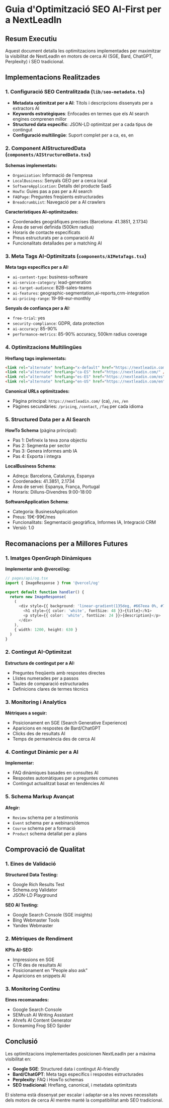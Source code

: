# Guia d'Optimització SEO AI-First per a NextLeadIn

## Resum Executiu

Aquest document detalla les optimitzacions implementades per maximitzar la visibilitat de NextLeadIn en motors de cerca AI (SGE, Bard, ChatGPT, Perplexity) i SEO tradicional.

## Implementacions Realitzades

### 1. Configuració SEO Centralitzada (`lib/seo-metadata.ts`)

- **Metadata optimitzat per a AI**: Títols i descripcions dissenyats per a extractors AI
- **Keywords estratègiques**: Enfocades en termes que els AI search engines comprenen millor
- **Structured data específic**: JSON-LD optimitzat per a cada tipus de contingut
- **Configuració multilingüe**: Suport complet per a ca, es, en

### 2. Component AIStructuredData (`components/AIStructuredData.tsx`)

**Schemas implementats:**
- `Organization`: Informació de l'empresa
- `LocalBusiness`: Senyals GEO per a cerca local
- `SoftwareApplication`: Detalls del producte SaaS
- `HowTo`: Guies pas a pas per a AI search
- `FAQPage`: Preguntes freqüents estructurades
- `BreadcrumbList`: Navegació per a AI crawlers

**Característiques AI-optimitzades:**
- Coordenades geogràfiques precises (Barcelona: 41.3851, 2.1734)
- Àrea de servei definida (500km radius)
- Horaris de contacte especificats
- Preus estructurats per a comparació AI
- Funcionalitats detallades per a matching AI

### 3. Meta Tags AI-Optimitzats (`components/AIMetaTags.tsx`)

**Meta tags específics per a AI:**
- `ai-content-type`: business-software
- `ai-service-category`: lead-generation
- `ai-target-audience`: B2B-sales-teams
- `ai-features`: geographic-segmentation,ai-reports,crm-integration
- `ai-pricing-range`: 19-99-eur-monthly

**Senyals de confiança per a AI:**
- `free-trial`: yes
- `security-compliance`: GDPR, data protection
- `ai-accuracy`: 85-90%
- `performance-metrics`: 85-90% accuracy, 500km radius coverage

### 4. Optimitzacions Multilingües

**Hreflang tags implementats:**
```html
<link rel="alternate" hrefLang="x-default" href="https://nextleadin.com/es" />
<link rel="alternate" hrefLang="ca-ES" href="https://nextleadin.com/" />
<link rel="alternate" hrefLang="es-ES" href="https://nextleadin.com/es" />
<link rel="alternate" hrefLang="en-US" href="https://nextleadin.com/en" />
```

**Canonical URLs optimitzades:**
- Pàgina principal: `https://nextleadin.com/` (ca), `/es`, `/en`
- Pàgines secundàries: `/pricing`, `/contact`, `/faq` per cada idioma

### 5. Structured Data per a AI Search

**HowTo Schema** (pàgina principal):
- Pas 1: Defineix la teva zona objectiu
- Pas 2: Segmenta per sector
- Pas 3: Genera informes amb IA
- Pas 4: Exporta i integra

**LocalBusiness Schema**:
- Adreça: Barcelona, Catalunya, Espanya
- Coordenades: 41.3851, 2.1734
- Àrea de servei: Espanya, França, Portugal
- Horaris: Dilluns-Divendres 9:00-18:00

**SoftwareApplication Schema**:
- Categoria: BusinessApplication
- Preus: 19€-99€/mes
- Funcionalitats: Segmentació geogràfica, Informes IA, Integració CRM
- Versió: 1.0

## Recomanacions per a Millores Futures

### 1. Imatges OpenGraph Dinàmiques

**Implementar amb @vercel/og:**
```typescript
// pages/api/og.tsx
import { ImageResponse } from '@vercel/og'

export default function handler() {
  return new ImageResponse(
    (
      <div style={{ background: 'linear-gradient(135deg, #667eea 0%, #764ba2 100%)' }}>
        <h1 style={{ color: 'white', fontSize: 48 }}>{title}</h1>
        <p style={{ color: 'white', fontSize: 24 }}>{description}</p>
      </div>
    ),
    { width: 1200, height: 630 }
  )
}
```

### 2. Contingut AI-Optimitzat

**Estructura de contingut per a AI:**
- Preguntes freqüents amb respostes directes
- Llistes numerades per a passos
- Taules de comparació estructurades
- Definicions clares de termes tècnics

### 3. Monitoring i Analytics

**Mètriques a seguir:**
- Posicionament en SGE (Search Generative Experience)
- Aparicions en respostes de Bard/ChatGPT
- Clicks des de resultats AI
- Temps de permanència des de cerca AI

### 4. Contingut Dinàmic per a AI

**Implementar:**
- FAQ dinàmiques basades en consultes AI
- Respostes automàtiques per a preguntes comunes
- Contingut actualitzat basat en tendències AI

### 5. Schema Markup Avançat

**Afegir:**
- `Review` schema per a testimonis
- `Event` schema per a webinars/demos
- `Course` schema per a formació
- `Product` schema detallat per a plans

## Comprovació de Qualitat

### 1. Eines de Validació

**Structured Data Testing:**
- Google Rich Results Test
- Schema.org Validator
- JSON-LD Playground

**SEO AI Testing:**
- Google Search Console (SGE insights)
- Bing Webmaster Tools
- Yandex Webmaster

### 2. Mètriques de Rendiment

**KPIs AI-SEO:**
- Impressions en SGE
- CTR des de resultats AI
- Posicionament en "People also ask"
- Aparicions en snippets AI

### 3. Monitoring Continu

**Eines recomanades:**
- Google Search Console
- SEMrush AI Writing Assistant
- Ahrefs AI Content Generator
- Screaming Frog SEO Spider

## Conclusió

Les optimitzacions implementades posicionen NextLeadIn per a màxima visibilitat en:
- **Google SGE**: Structured data i contingut AI-friendly
- **Bard/ChatGPT**: Meta tags específics i respostes estructurades
- **Perplexity**: FAQ i HowTo schemas
- **SEO tradicional**: Hreflang, canonical, i metadata optimitzats

El sistema està dissenyat per escalar i adaptar-se a les noves necessitats dels motors de cerca AI mentre manté la compatibilitat amb SEO tradicional.
